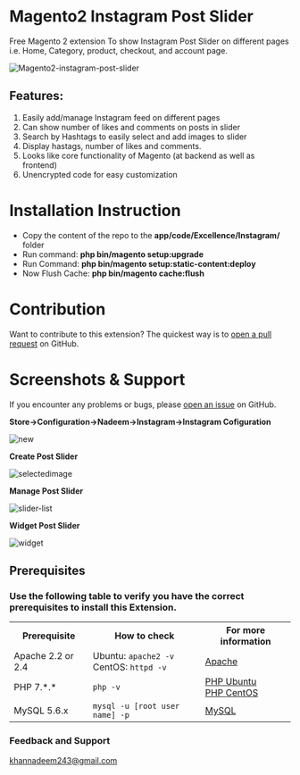 # Magento2 Instagram Post Slider

Free Magento 2 extension To show Instagram Post Slider on different pages i.e. Home, Category, product, checkout, and account page.

<img src="https://i.ibb.co/dGyPhMz/Magento2-instagram-post-slider.png" alt="Magento2-instagram-post-slider" border="0">

## Features:

1. Easily add/manage Instagram feed on different pages
2. Can show number of likes and comments on posts in slider
3. Search by Hashtags to easily select and add images to slider
4. Display hastags, number of likes and comments.
5. Looks like core functionality of Magento (at backend as well as frontend)
6. Unencrypted code for easy customization

# Installation Instruction

* Copy the content of the repo to the <b>app/code/Excellence/Instagram/</b> folder
* Run command:
<b>php bin/magento setup:upgrade</b>
* Run Command:
<b>php bin/magento setup:static-content:deploy</b>
* Now Flush Cache: <b>php bin/magento cache:flush</b>

# Contribution

Want to contribute to this extension? The quickest way is to <a href="https://help.github.com/articles/about-pull-requests/">open a pull request</a> on GitHub.

# Screenshots & Support

If you encounter any problems or bugs, please <a href="https://github.com/inadeemkhan/magento2-instagram-post-slider/issues">open an issue</a> on GitHub.

<b>Store->Configuration->Nadeem->Instagram->Instagram Cofiguration</b>

<img src="https://i.ibb.co/Q9N7G2T/new.webp" alt="new" border="0">

<b>Create Post Slider</b>

<img src="https://i.ibb.co/5LXGPGR/selectedimage.webp" alt="selectedimage" border="0">

<b>Manage Post Slider</b>

<img src="https://i.ibb.co/mbXnD6V/slider-list.webp" alt="slider-list" border="0">

<b>Widget Post Slider</b>

<img src="https://i.ibb.co/RDgzRZq/widget.webp" alt="widget" border="0">

## Prerequisites

### Use the following table to verify you have the correct prerequisites to install this Extension.
<table>
	<tbody>
		<tr>
			<th>Prerequisite</th>
			<th>How to check</th>
			<th>For more information</th>
		</tr>
	<tr>
		<td>Apache 2.2 or 2.4</td>
		<td>Ubuntu: <code>apache2 -v</code><br>
		CentOS: <code>httpd -v</code></td>
		<td><a href="https://devdocs.magento.com/guides/v2.2/install-gde/prereq/apache.html">Apache</a></td>
	</tr>
	<tr>
		<td>PHP 7.*.*</td>
		<td><code>php -v</code></td>
		<td><a href="http://devdocs.magento.com/guides/v2.2/install-gde/prereq/php-ubuntu.html">PHP Ubuntu</a><br><a href="http://devdocs.magento.com/guides/v2.2/install-gde/prereq/php-centos.html">PHP CentOS</a></td>
	</tr>
	<tr><td>MySQL 5.6.x</td>
	<td><code>mysql -u [root user name] -p</code></td>
	<td><a href="http://devdocs.magento.com/guides/v2.2/install-gde/prereq/mysql.html">MySQL</a></td>
	</tr>
</tbody>
</table>

### Feedback and Support 

<a href="mailto:khannadeem243@gmail.com">khannadeem243@gmail.com</a>
